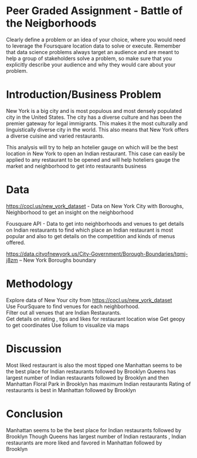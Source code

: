 # Peer Graded Assignment - Battle of the Neigborhoods
Clearly define a problem or an idea of your choice, where you would need to leverage the Foursquare location data to solve or execute. Remember that data science problems always target an audience and are meant to help a group of stakeholders solve a problem, so make sure that you explicitly describe your audience and why they would care about your problem.

# Introduction/Business Problem 
New York is a big city and is most populous and most densely populated city in the United States. The city has a diverse culture and has been the premier gateway for legal immigrants. This makes it the most culturally and linguistically diverse city in the world. This also means that New York offers a diverse cuisine and varied restaurants. 

This analysis will try to help an hotelier gauge on which will be the best location in New York to open an Indian restaurant.
This case can easily be applied to any restaurant to be opened and will help hoteliers gauge the market and neighborhood to get into restaurants business


# Data

https://cocl.us/new_york_dataset - Data on New York City with Boroughs, Neighborhood  to get an insight on the neighborhood

Fousquare API - Data to get into neighborhoods and venues to get details on Indian restaurants to find which place an Indian restaurant is most popular and also to get details on the competition and kinds of menus offered.


https://data.cityofnewyork.us/City-Government/Borough-Boundaries/tqmj-j8zm – New York Boroughs boundary



# Methodology 
Explore data of New Your city from https://cocl.us/new_york_dataset  
Use FourSquare to find  venues for each neighborhood.  
Filter out all venues that are Indian Restaurants.  
Get details on rating , tips and likes for restaurant location wise
Get geopy to get coordinates
Use folium to visualize via maps

 
  
# Discussion 
Most liked restaurant is also the most tipped one
Manhattan seems to be the best place for Indian restaurants 
   followed by Brooklyn
Queens has largest number of Indian restaurants followed by Brooklyn 
    and then Manhattan
Floral Park in Brooklyn has maximum Indian restaurants
Rating of restaurants is best in Manhattan followed by Brooklyn



# Conclusion 
Manhattan seems to be the best place for Indian restaurants 
   followed by Brooklyn
Though Queens has largest number of Indian restaurants , 
    Indian restaurants are more liked and favored in Manhattan followed by     
    Brooklyn

